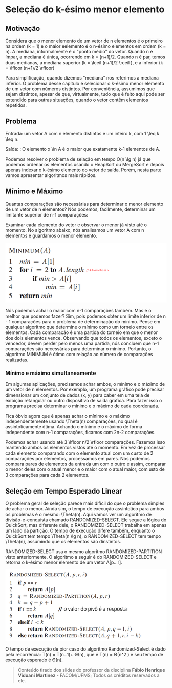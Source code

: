 # Seleção do k-ésimo menor elemento

## Motivação

Considera que o menor elemento de um vetor de n elementos é o primeiro na ordem \(k  = 1\) e o maior eelemento é o n-ésimo elementos em ordem \(k = n\). A mediana, informalmente é o "ponto médio" do vetor. Quando n é ímpar, a mediana é única, ocorrendo em k = \(n+1\)/2. Quando n é par, temos duas medianas, a mediana superior \(k = \lceil \(n+1\)/2 \rceil \), e a inferior \(k = \lfloor \(n+1\)/2 \rfloor\)

Para simplificação, quando dizemos "mediana" nos referimos a mediana inferior. O problema desse capitulo é selecionar o k-ésimo menor elemento de um vetor com números distintos. Por conveniência, assumimos que sejam distintos, apesar de que, virtualmente, tudo que é feito aqui pode ser extendido para outras situações, quando o vetor contêm elementos repetidos.

## Problema

Entrada: um vetor A com n elemento distintos e um inteiro k, com 1 \leq  k \leq n.

Saída: : O elemento x \in A é o maior que exatamente k-1 elementos de A.

Podemos resolver o problema de selação em tempo O\(n \lg n\) já que podemos ordenar os elementos usando o HeapSort ou MergeSort e depois apenas indexar o k-ésimo elemento do vetor de saída. Porém, nesta parte vamos apresentar algoritmos mais rápidos. 

## Mínimo e Máximo

Quantas comparações são necessárias para determinar o menor elemento de um vetor de n elementos? Nós podemos, facilmente, determinar um limitante superior de n-1 comparações:

Examinar cada elemento do vetor e observar o menor já visto até o momento. No algoritmo abaixo, nós analisamos um vetor A com n elementos e guardamos o menor elemento. 

![](.gitbook/assets/9-minimoalgoritmo.png)

Nós podemos achar o maior com n-1 comparações também. Mas é o melhor que podemos fazer? Sim, pois podemos obter um limite inferior de n - 1 comparações para o problema de determinação do mínimo. Pense em qualquer algoritmo que determine o mínimo como um torneio entre os elementos. Cada comparação é uma partida do torneio em que o menor dos dois elementos vence. Observando que todos os elementos, exceto o vencedor, devem perder pelo menos uma partida, nós concluem que n-1 comparações são necessárias para determinar o mínimo. Portanto, o algoritmo MINIMUM é ótimo com relação ao número de comparações realizadas.

### Mínimo e máximo simultaneamente

Em algumas aplicações, precisamos achar ambos, o mínimo e o máximo de um vetor de n elementos. Por exemplo, um programa gráfico pode precisar dimensionar um conjunto de dados \(x, y\) para caber em uma tela de exibição retangular ou outro dispositivo de saída gráfica. Para fazer isso o programa precisa determinar o mínimo e o máximo de cada coordenada. 

Fica óbvio agora que é apenas achar o mínimo e o máximo independentemente usando \Theta\(n\) comparações, no qual é assintoticamente ótima. Achando o mínimo e o máximo de forma independente com n-1 comparações, ficamos com 2n-2 comparações.  

Podemos achar usando até 3 \lfloor n/2 \rfloor comparações. Fazemos isso mantendo ambos os elementos vistos até o momento. Em vez de processar cada elemento comparando com o elemento atual com um custo de 2 comparações por elementos, processamos em pares. Nós podemos compara pares de elementos da entrada um com o outro e assim, comparar o menor deles com o atual menor e o maior com o atual maior, com usto de 3 comparações para cada 2 elementos.  

## Seleção em Tempo Esperado Linear

O problema geral de seleção parece mais difícil do que o problema simples de achar o menor. Ainda sim, o tempo de execução assintotico para ambos os problemas é o mesmo: \Theta\(n\). Aqui vamos ver um algoritmo de divisão-e-conquista chamado RANDOMIZED-SELECT. Ele segue a lógica do QuickSort, mas diferente dele, o RANDOMIZED-SELECT trabalha em apenas um lado da partição. O tempo de execução difere também, enquanto o QuickSort tem tempo \Theta\(n \lg n\), o RANDOMIZED-SELECT tem tempo \Theta\(n\), assumindo que os elementos são dinstintos. 

RANDOMIZED-SELECT usa o mesmo algoritmo RANDOMIZED-PARTITION visto anteriormente. O algoritmo a seguir é do RANDOMIZED-SELECT e retorna o k-ésimo menor elemento de um vetor A\[p...r\]. 

![](.gitbook/assets/9-randomselect.png)

O tempo de execução de pior caso do algoritmo Randomized-Select é dado pela recorrência: T\(n\) = T\(n−1\)+ Θ\(n\), que é T\(n\) = Θ\(n^2 \) e seu tempo de execução esperado é Θ\(n\).





> Conteúdo tirado dos slides do professor da disciplina **Fábio Henrique Viduani Martinez** - FACOM/UFMS; Todos os créditos reservados a ele.

